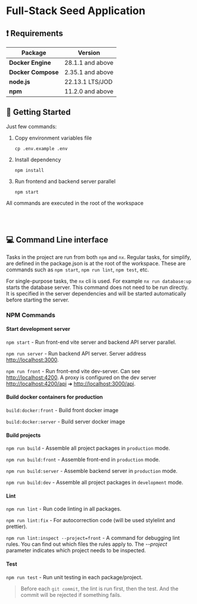 # Full-Stack Seed Application

## ❗ Requirements

| Package            | Version          |
|--------------------|------------------|
| **Docker Engine**  | 28.1.1 and above |
| **Docker Compose** | 2.35.1 and above |
| **node.js**        | 22.13.1 LTS/JOD |
| **npm**            | 11.2.0 and above |


## 🚀 Getting Started

Just few commands:

<ol>
<li>
Copy environment variables file

```shell
cp .env.example .env
```
</li>

<li>
Install dependency

```shell
npm install
```
</li>

<li>
Run frontend and backend server parallel

```shell
npm start
```
</li>
</ol>

All commands are executed in the root of the workspace

<br>
<br>

## 💻 Command Line interface

Tasks in the project are run from both `npm` and `nx`. Regular tasks, for simplify, are defined in the package.json is at the root of the workspace. These are commands such as `npm start`, `npm run lint`, `npm test`, etc.

For single-purpose tasks, the `nx` cli is used. For example `nx run database:up` starts the database server. This command does not need to be run directly. It is specified in the server dependencies and will be started automatically before starting the server.

### NPM Commands

#### Start development server

`npm start` - Run front-end vite server and backend API server parallel.

`npm run server` - Run backend API server. Server address [http://localhost:3000](http://localhost:3000).

`npm run front` - Run front-end vite dev-server. Can see [http://localhost:4200](http://localhost:4200). A proxy is configured on the dev server [http://localhost:4200/api](http://localhost:4200/api) ➜ [http://localhost:3000/api](http://localhost:3000/api).

#### Build docker containers for production

`build:docker:front` - Build front docker image

`build:docker:server` - Build server docker image

#### Build projects

`npm run build` - Assemble all project packages in `production` mode.

`npm run build:front` - Assemble front-end in `production` mode.

`npm run build:server` - Assemble backend server in `production` mode.

`npm run build:dev` - Assemble all project packages in `development` mode.

#### Lint

`npm run lint` - Run code linting in all packages.

`npm run lint:fix` - For autocorrection code (will be used stylelint and prettier).

`npm run lint:inspect --project=front` - A command for debugging lint rules. You can find out which files the rules apply to. The _--project_ parameter indicates which project needs to be inspected.

#### Test

`npm run test` - Run unit testing in each package/project.

> Before each `git commit`, the lint is run first, then the test. And the commit will be rejected if something fails.